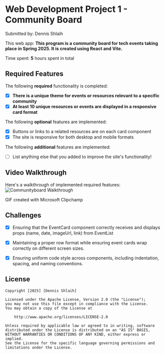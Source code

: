 # Web Development Project 1 - Community Board

Submitted by: Dennis Shlaih

This web app: **This program is a community board for tech events taking place in Spring 2025. It is created using React and Vite.**

Time spent: **5** hours spent in total

## Required Features

The following **required** functionality is completed:

- [X] **There is a unique theme for events or resources relevant to a specific community**
- [X] **At least 10 unique resources or events are displayed in a responsive card format**

The following **optional** features are implemented:

- [X] Buttons or links to a related resources are on each card component
- [X] The site is responsive for both desktop and mobile formats

The following **additional** features are implemented:

* [ ] List anything else that you added to improve the site's functionality!

## Video Walkthrough

Here's a walkthrough of implemented required features:
![Communityboard Walkthrough](https://github.com/user-attachments/assets/606bf63b-ebe9-48e9-821d-d5bd0cc4151b)

GIF created with Microsoft Clipchamp  

## Challenges

* [X] Ensuring that the EventCard component correctly receives and displays props (name, date, imageUrl, link) from EventList

* [X] Maintaining a proper row format while ensuring event cards wrap correctly on different screen sizes. 

* [X] Ensuring uniform code style across components, including indentation, spacing, and naming conventions.

## License

    Copyright [2025] [Dennis Shlaih]

    Licensed under the Apache License, Version 2.0 (the "License");
    you may not use this file except in compliance with the License.
    You may obtain a copy of the License at

        http://www.apache.org/licenses/LICENSE-2.0

    Unless required by applicable law or agreed to in writing, software
    distributed under the License is distributed on an "AS IS" BASIS,
    WITHOUT WARRANTIES OR CONDITIONS OF ANY KIND, either express or implied.
    See the License for the specific language governing permissions and
    limitations under the License.
